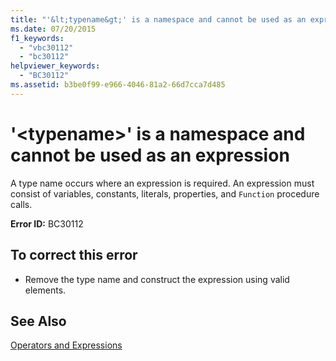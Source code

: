 ```yaml
---
title: "'&lt;typename&gt;' is a namespace and cannot be used as an expression"
ms.date: 07/20/2015
f1_keywords: 
  - "vbc30112"
  - "bc30112"
helpviewer_keywords: 
  - "BC30112"
ms.assetid: b3be0f99-e966-4046-81a2-66d7cca7d485
---
```

# '&lt;typename&gt;' is a namespace and cannot be used as an expression
A type name occurs where an expression is required. An expression must consist of variables, constants, literals, properties, and `Function` procedure calls.  
  
 **Error ID:** BC30112  
  
## To correct this error  
  
-   Remove the type name and construct the expression using valid elements.  
  
## See Also  
 [Operators and Expressions](../../visual-basic/programming-guide/language-features/operators-and-expressions/index.md)
